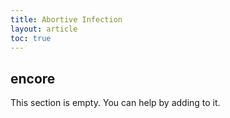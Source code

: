 ```yaml
---
title: Abortive Infection
layout: article
toc: true
---
```



## encore

This section is empty. You can help by adding to it.
